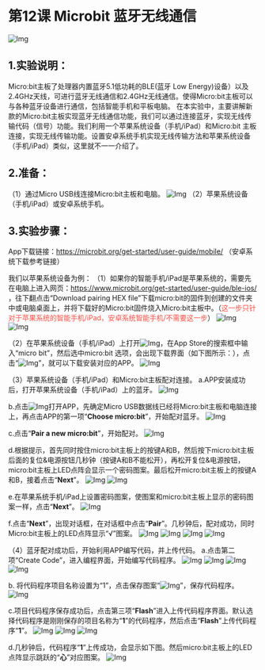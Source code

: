 # 第12课 Microbit 蓝牙无线通信
![Img](/media/img-20230324175005.png)

## 1.实验说明：                                                                                
Micro:bit主板了处理器内置蓝牙5.1低功耗的BLE(蓝牙 Low Energy)设备）以及2.4GHz天线，可进行蓝牙无线通信和2.4GHz无线通信。使得Micro:bit主板可以与各种蓝牙设备进行通信，包括智能手机和平板电脑。
在本实验中，主要讲解新款的Micro:bit主板实现蓝牙无线通信功能，我们可以通过连接蓝牙，实现无线传输代码（信号）功能。我们利用一个苹果系统设备（手机/iPad）和Micro:bit 主板连接，实现无线传输功能。设置安卓系统手机实现无线传输方法和苹果系统设备（手机/iPad）类似，这里就不一一介绍了。

## 2.准备：                                                                                    
（1）通过Micro USB线连接Micro:bit主板和电脑。
![Img](/media/img-20230324143645.png)
（2）苹果系统设备（手机/iPad）或安卓系统手机。

## 3.实验步骤：                                                                                
App下载链接：https://microbit.org/get-started/user-guide/mobile/ （安卓系统下载参考链接）

我们以苹果系统设备为例：
（1）如果你的智能手机/iPad是苹果系统的，需要先在电脑上进入网页：https://www.microbit.org/get-started/user-guide/ble-ios/ ，往下翻点击“Download pairing HEX file”下载micro:bit的固件到创建的文件夹中或电脑桌面上，并将下载好的Micro:bit固件烧入Micro:bit主板中。（<span style="color: rgb(255, 76, 65);">这一步只针对于苹果系统的智能手机/iPad，安卓系统智能手机/不需要这一步</span>）
![Img](/media/img-20230324175202.png)
![Img](/media/img-20230417134619.png)

（2）在苹果系统设备（手机/iPad）上打开![Img](/media/img-20230324183401.png)，在App Store的搜索框中输入“micro bit”，然后选中micro:bit 选项，会出现下载界面（如下图所示：），点击“![Img](/media/img-20230324183420.png)”，就可以下载安装对应的APP。
![Img](/media/img-20230327095921.png)

（3）苹果系统设备（手机/iPad）和Micro:bit主板配对连接。
a.APP安装成功后，打开苹果系统设备（手机/iPad）上的蓝牙。
![Img](/media/img-20230327100009.png)

b.点击![Img](/media/img-20230327094835.png)打开APP，先确定Micro USB数据线已经将Micro:bit主板和电脑连接上，再点击APP的第一项“**Choose micro:bit**”，开始配对蓝牙。
![Img](/media/img-20230327095608.png)

c.点击“**Pair a new micro:bit**”，开始配对。
![Img](/media/img-20230327095558.png)

d.根据提示，首先同时按住micro:bit主板上的按键A和B，然后按下micro:bit主板后面的复位&电源按钮几秒钟（按键A和B不能松开），再松开复位&电源按钮，micro:bit主板上LED点阵会显示一个密码图案。最后松开micro:bit主板上的按键A和B，接着点击“**Next**”。
![Img](/media/img-20230327095539.png)
![Img](/media/img-20230327095542.png)

e.在苹果系统手机/iPad上设置密码图案，使图案和micro:bit主板上显示的密码图案一样，点击“**Next**”。
![Img](/media/img-20230327095530.png)

f.点击“**Next**”，出现对话框，在对话框中点击“**Pair**”。几秒钟后，配对成功，同时Micro:bit主板上的LED点阵显示“√”图案。
![Img](/media/img-20230327095457.png)
![Img](/media/img-20230327095501.png)
![Img](/media/img-20230327095511.png)
![Img](/media/img-20230327095515.png)

（4）蓝牙配对成功后，开始利用APP编写代码，并上传代码。
a.点击第二项“Create Code”，进入编程界面，开始编写代码程序。
![Img](/media/img-20230327100357.png)
![Img](/media/img-20230327100352.png)
![Img](/media/img-20230327100429.png)
![Img](/media/img-20230327100722.png)

b. 将代码程序项目名称设置为“1”，点击保存图案“![Img](/media/img-20230327100833.png)”，保存代码程序。
![Img](/media/img-20230327100827.png)

c.项目代码程序保存成功后，点击第三项“**Flash**”进入上传代码程序界面。默认选择代码程序是刚刚保存的项目名称为“**1**”的代码程序，然后点击“**Flash**”上传代码程序“**1**”。
![Img](/media/img-20230327095256.png)
![Img](/media/img-20230327095300.png)
![Img](/media/img-20230327095439.png)

d.几秒钟后，代码程序“**1**”上传成功，会显示如下图。然后micro:bit主板上的LED点阵显示跳跃的“**心**”对应图案。
![Img](/media/img-20230327095246.png)
